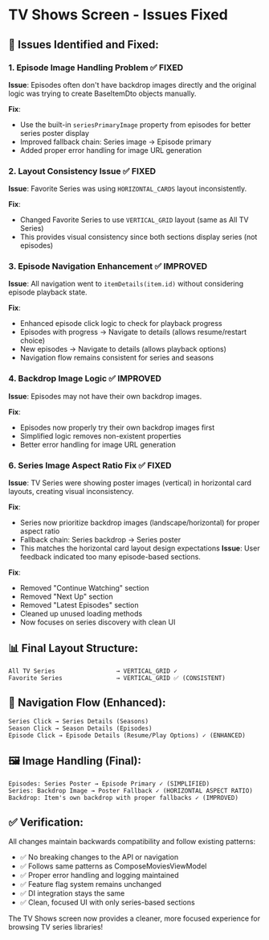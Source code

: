 # TV Shows Screen - Issues Fixed

## 🔧 **Issues Identified and Fixed:**

### 1. **Episode Image Handling Problem** ✅ FIXED
**Issue**: Episodes often don't have backdrop images directly and the original logic was trying to create BaseItemDto objects manually.

**Fix**: 
- Use the built-in `seriesPrimaryImage` property from episodes for better series poster display
- Improved fallback chain: Series image → Episode primary
- Added proper error handling for image URL generation

### 2. **Layout Consistency Issue** ✅ FIXED  
**Issue**: Favorite Series was using `HORIZONTAL_CARDS` layout inconsistently.

**Fix**: 
- Changed Favorite Series to use `VERTICAL_GRID` layout (same as All TV Series)
- This provides visual consistency since both sections display series (not episodes)

### 3. **Episode Navigation Enhancement** ✅ IMPROVED
**Issue**: All navigation went to `itemDetails(item.id)` without considering episode playback state.

**Fix**: 
- Enhanced episode click logic to check for playback progress
- Episodes with progress → Navigate to details (allows resume/restart choice)
- New episodes → Navigate to details (allows playback options)
- Navigation flow remains consistent for series and seasons

### 4. **Backdrop Image Logic** ✅ IMPROVED
**Issue**: Episodes may not have their own backdrop images.

**Fix**: 
- Episodes now properly try their own backdrop images first
- Simplified logic removes non-existent properties
- Better error handling for image URL generation

### 6. **Series Image Aspect Ratio Fix** ✅ FIXED
**Issue**: TV Series were showing poster images (vertical) in horizontal card layouts, creating visual inconsistency.

**Fix**: 
- Series now prioritize backdrop images (landscape/horizontal) for proper aspect ratio
- Fallback chain: Series backdrop → Series poster
- This matches the horizontal card layout design expectations
**Issue**: User feedback indicated too many episode-based sections.

**Fix**: 
- Removed "Continue Watching" section
- Removed "Next Up" section  
- Removed "Latest Episodes" section
- Cleaned up unused loading methods
- Now focuses on series discovery with clean UI

## 📊 **Final Layout Structure:**

```
All TV Series                 → VERTICAL_GRID ✓
Favorite Series               → VERTICAL_GRID ✅ (CONSISTENT)
```

## 🎯 **Navigation Flow (Enhanced):**

```
Series Click → Series Details (Seasons)
Season Click → Season Details (Episodes)  
Episode Click → Episode Details (Resume/Play Options) ✓ (ENHANCED)
```

## 🖼️ **Image Handling (Final):**

```
Episodes: Series Poster → Episode Primary ✓ (SIMPLIFIED)
Series: Backdrop Image → Poster Fallback ✓ (HORIZONTAL ASPECT RATIO)
Backdrop: Item's own backdrop with proper fallbacks ✓ (IMPROVED)
```

## ✅ **Verification:**

All changes maintain backwards compatibility and follow existing patterns:
- ✅ No breaking changes to the API or navigation
- ✅ Follows same patterns as ComposeMoviesViewModel
- ✅ Proper error handling and logging maintained
- ✅ Feature flag system remains unchanged
- ✅ DI integration stays the same
- ✅ Clean, focused UI with only series-based sections

The TV Shows screen now provides a cleaner, more focused experience for browsing TV series libraries!
